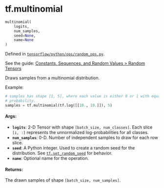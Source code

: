 <div itemscope itemtype="http://developers.google.com/ReferenceObject">
<meta itemprop="name" content="tf.multinomial" />
</div>

# tf.multinomial

``` python
multinomial(
    logits,
    num_samples,
    seed=None,
    name=None
)
```



Defined in [`tensorflow/python/ops/random_ops.py`](https://www.tensorflow.org/code/tensorflow/python/ops/random_ops.py).

See the guide: [Constants, Sequences, and Random Values > Random Tensors](../../../api_guides/python/constant_op.md#Random_Tensors)

Draws samples from a multinomial distribution.

Example:

```python
# samples has shape [1, 5], where each value is either 0 or 1 with equal
# probability.
samples = tf.multinomial(tf.log([[10., 10.]]), 5)
```

#### Args:

* <b>`logits`</b>: 2-D Tensor with shape `[batch_size, num_classes]`.  Each slice
    `[i, :]` represents the unnormalized log-probabilities for all classes.
* <b>`num_samples`</b>: 0-D.  Number of independent samples to draw for each row slice.
* <b>`seed`</b>: A Python integer. Used to create a random seed for the distribution.
    See
    [`tf.set_random_seed`](../tf/set_random_seed.md)
    for behavior.
* <b>`name`</b>: Optional name for the operation.


#### Returns:

The drawn samples of shape `[batch_size, num_samples]`.